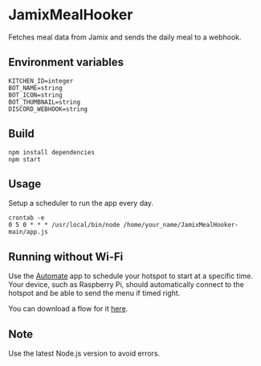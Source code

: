 # JamixMealHooker
Fetches meal data from Jamix and sends the daily meal to a webhook.

## Environment variables

```env
KITCHEN_ID=integer
BOT_NAME=string
BOT_ICON=string
BOT_THUMBNAIL=string
DISCORD_WEBHOOK=string
```

## Build

```
npm install dependencies
npm start
```

## Usage

Setup a scheduler to run the app every day.

```
crontab -e
0 5 0 * * * /usr/local/bin/node /home/your_name/JamixMealHooker-main/app.js
```

## Running without Wi-Fi

Use the [Automate](https://play.google.com/store/apps/details?id=com.llamalab.automate&gl=US) app to schedule your hotspot to start at a specific time. Your device, such as Raspberry Pi, should automatically connect to the hotspot and be able to send the menu if timed right.

You can download a flow for it [here](extra/HOTSPOT_SCHEDULER.flo).

## Note

Use the latest Node.js version to avoid errors.
